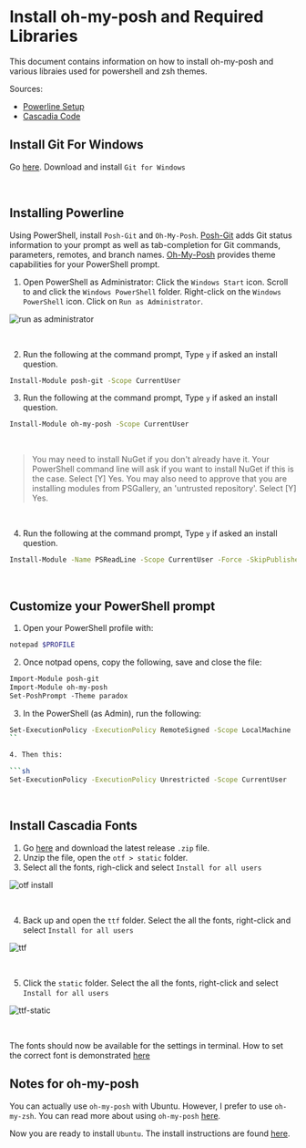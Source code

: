 # Install oh-my-posh and Required Libraries

This document contains information on how to install oh-my-posh and various libraies used for powershell and zsh themes.

Sources:

* [Powerline Setup](https://docs.microsoft.com/en-us/windows/terminal/tutorials/powerline-setup)
* [Cascadia Code](https://github.com/microsoft/cascadia-code)


## Install Git For Windows

Go [here](https://git-scm.com/downloads). Download and install `Git for Windows`

<br/>

## Installing Powerline

Using PowerShell, install `Posh-Git` and `Oh-My-Posh`. [Posh-Git](https://github.com/dahlbyk/posh-git) adds Git status information to your prompt as well as tab-completion for Git commands, parameters, remotes, and branch names. [Oh-My-Posh](https://github.com/JanDeDobbeleer/oh-my-posh) provides theme capabilities for your PowerShell prompt.

1. Open PowerShell as Administrator: Click the `Windows Start` icon. Scroll to and click the `Windows PowerShell` folder. Right-click on the `Windows PowerShell` icon. Click on `Run as Administrator`. 

![run as administrator](https://user-images.githubusercontent.com/516548/112907889-2ee1e000-90b4-11eb-9763-953226696c63.png)

<br/>

2. Run the following at the command prompt, Type `y` if asked an install question.

```sh
Install-Module posh-git -Scope CurrentUser
```

3. Run the following at the command prompt, Type `y` if asked an install question.

```sh
Install-Module oh-my-posh -Scope CurrentUser
```

<br/>

> You may need to install NuGet if you don't already have it. Your PowerShell command line will ask if you want to install NuGet if this is the case. Select [Y] Yes. You may also need to approve that you are installing modules from PSGallery, an 'untrusted repository'. Select [Y] Yes.

<br/>

4. Run the following at the command prompt, Type `y` if asked an install question.

```sh
Install-Module -Name PSReadLine -Scope CurrentUser -Force -SkipPublisherCheck
```

<br/>

## Customize your PowerShell prompt

1. Open your PowerShell profile with:

```sh
notepad $PROFILE
```

2. Once notpad opens, copy the following, save and close the file:

```txt
Import-Module posh-git
Import-Module oh-my-posh
Set-PoshPrompt -Theme paradox
```

3. In the PowerShell (as Admin), run the following:

```sh
Set-ExecutionPolicy -ExecutionPolicy RemoteSigned -Scope LocalMachine
``

4. Then this:

```sh
Set-ExecutionPolicy -ExecutionPolicy Unrestricted -Scope CurrentUser
```

<br/>

## Install Cascadia Fonts

1. Go [here](https://github.com/microsoft/cascadia-code/releases) and download the latest release `.zip` file. 
2. Unzip the file, open the `otf > static` folder.
3. Select all the fonts, righ-click and select `Install for all users`

![otf install](https://user-images.githubusercontent.com/516548/112909921-f512d880-90b7-11eb-84b2-b49a5747f7ef.png)

<br/>

4. Back up and open the `ttf` folder. Select the all the fonts, right-click and select `Install for all users`

![ttf](https://user-images.githubusercontent.com/516548/112910091-44f19f80-90b8-11eb-94f9-8ca660c2835c.png)

<br/>

5. Click the `static` folder. Select the all the fonts, right-click and select `Install for all users`

![ttf-static](https://user-images.githubusercontent.com/516548/112910146-66eb2200-90b8-11eb-9e0e-385c9d42bf8c.png)

<br/>

The fonts should now be available for the settings in terminal. How to set the correct font is demonstrated [here](https://github.com/scott-knight/ubuntu-on-windows-setup/blob/main/configure-windows-terminal.md)

## Notes for oh-my-posh

You can actually use `oh-my-posh` with Ubuntu. However, I prefer to use `oh-my-zsh`. You can read more about using `oh-my-posh` [here](https://docs.microsoft.com/en-us/windows/terminal/tutorials/powerline-setup#set-up-powerline-in-wsl-ubuntu).

Now you are ready to install `Ubuntu`. The install instructions are found [here](https://github.com/scott-knight/ubuntu-on-windows-setup/blob/main/install-ubuntu.md).

